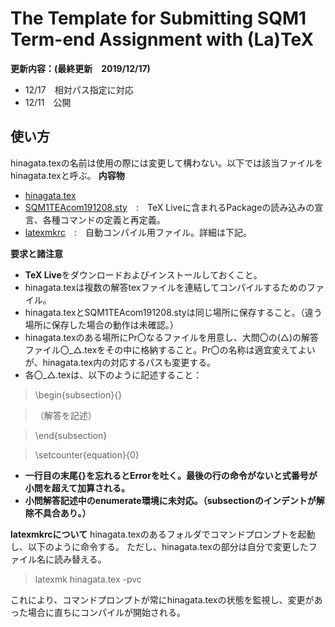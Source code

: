 The Template for Submitting SQM1 Term-end Assignment with (La)TeX
==

**更新内容：(最終更新　2019/12/17)**
- 12/17　相対パス指定に対応
- 12/11　公開

## 使い方
hinagata.texの名前は使用の際には変更して構わない。以下では該当ファイルをhinagata.texと呼ぶ。
**内容物**
- [hinagata.tex](hinagata.tex)
- [SQM1TEAcom191208.sty](SQM1TEAcom191208.sty)　:　TeX Liveに含まれるPackageの読み込みの宣言、各種コマンドの定義と再定義。
- [latexmkrc](latexmkrc)　:　自動コンパイル用ファイル。詳細は下記。

**要求と諸注意**
- **TeX Live**をダウンロードおよびインストールしておくこと。
- hinagata.texは複数の解答texファイルを連結してコンパイルするためのファイル。
- hinagata.texとSQM1TEAcom191208.styは同じ場所に保存すること。（違う場所に保存した場合の動作は未確認。）
- hinagata.texのある場所にPr〇なるファイルを用意し、大問〇の(△)の解答ファイル〇_△.texをその中に格納すること。Pr〇の名称は適宜変えてよいが、hinagata.tex内の対応するパスも変更する。
- 各〇_△.texは、以下のように記述すること：

> \begin{subsection}{}

> （解答を記述）

> \end{subsection}

> \setcounter{equation}{0}

- **一行目の末尾{}を忘れるとErrorを吐く。最後の行の命令がないと式番号が小問を超えて加算される。**
- **小問解答記述中のenumerate環境に未対応。（subsectionのインデントが解除不具合あり。）**

**latexmkrcについて**
hinagata.texのあるフォルダでコマンドプロンプトを起動し、以下のように命令する。 ただし、hinagata.texの部分は自分で変更したファイル名に読み替える。

> latexmk hinagata.tex -pvc

これにより、コマンドプロンプトが常にhinagata.texの状態を監視し、変更があった場合に直ちにコンパイルが開始される。
